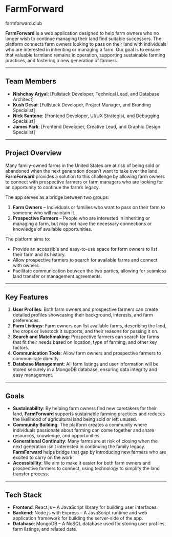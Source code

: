 # FarmForward
farmforward.club

**FarmForward** is a web application designed to help farm owners who no longer wish to continue managing their land find suitable successors. The platform connects farm owners looking to pass on their land with individuals who are interested in inheriting or managing a farm. Our goal is to ensure that valuable farmland remains in operation, supporting sustainable farming practices, and fostering a new generation of farmers.

---

## Team Members

- **Nishchay Arjyal**: [Fullstack Developer, Technical Lead, and Database Architect]
- **Kush Desai**: [Fullstack Developer, Project Manager, and Branding Specialist]
- **Nick Santone**: [Frontend Developer, UI/UX Strategist, and Debugging Specialist]
- **James Park**: [Frontend Developer, Creative Lead, and Graphic Design Specialist]

---

## Project Overview

Many family-owned farms in the United States are at risk of being sold or abandoned when the next generation doesn’t want to take over the land. **FarmForward** provides a solution to this challenge by allowing farm owners to connect with prospective farmers or farm managers who are looking for an opportunity to continue the farm’s legacy.

The app serves as a bridge between two groups:
1. **Farm Owners** – Individuals or families who want to pass on their farm to someone who will maintain it.
2. **Prospective Farmers** – People who are interested in inheriting or managing a farm, but may not have the necessary connections or knowledge of available opportunities.

The platform aims to:
- Provide an accessible and easy-to-use space for farm owners to list their farm and its history.
- Allow prospective farmers to search for available farms and connect with owners.
- Facilitate communication between the two parties, allowing for seamless land transfer or management agreements.

---

## Key Features

1. **User Profiles**: Both farm owners and prospective farmers can create detailed profiles showcasing their background, interests, and farm preferences.
2. **Farm Listings**: Farm owners can list available farms, describing the land, the crops or livestock it supports, and their reasons for passing it on.
3. **Search and Matchmaking**: Prospective farmers can search for farms that fit their needs based on location, type of farming, and other key factors.
4. **Communication Tools**: Allow farm owners and prospective farmers to communicate directly.
5. **Database Management**: All farm listings and user information will be stored securely in a MongoDB database, ensuring data integrity and easy management.

---

## Goals

- **Sustainability**: By helping farm owners find new caretakers for their land, **FarmForward** supports sustainable farming practices and reduces the likelihood of agricultural land being sold or left unused.
- **Community Building**: The platform creates a community where individuals passionate about farming can come together and share resources, knowledge, and opportunities.
- **Generational Continuity**: Many farms are at risk of closing when the next generation isn’t interested in continuing the family legacy. **FarmForward** helps bridge that gap by introducing new farmers who are excited to carry on the work.
- **Accessibility**: We aim to make it easier for both farm owners and prospective farmers to connect, using technology to simplify the land transfer process.

---

## Tech Stack

- **Frontend**: React.js – A JavaScript library for building user interfaces.
- **Backend**: Node.js with Express – A JavaScript runtime and web application framework for building the server-side of the app.
- **Database**: MongoDB – A NoSQL database used for storing user profiles, farm listings, and related data.
